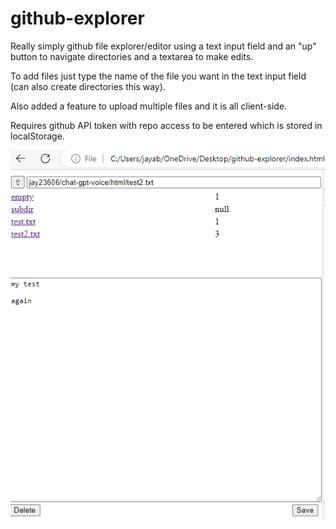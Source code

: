 # github-explorer

Really simply github file explorer/editor using a text input field and an "up" button to navigate directories and a textarea to make edits.

To add files just type the name of the file you want in the text input field (can also create directories this way).

Also added a feature to upload multiple files and it is all client-side.

Requires github API token with repo access to be entered which is stored in localStorage.

![screenshot](screenshot.png)

